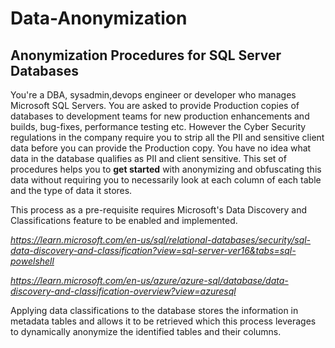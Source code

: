 #  Data-Anonymization
## Anonymization Procedures for SQL Server Databases

You're a DBA, sysadmin,devops engineer or developer who manages Microsoft SQL Servers. You are asked to provide Production copies of databases to development teams for new production enhancements and builds, bug-fixes, performance testing etc. However the Cyber Security regulations in the company require you to strip all the PII and sensitive client data before you can provide the Production copy. You have no idea what data in the database qualifies as PII and client sensitive. This set of procedures helps you to **get started** with anonymizing and obfuscating this data without requiring you to necessarily look at each column of each table and the type of data it stores.

This process as a pre-requisite requires Microsoft's Data Discovery and Classifications feature to be enabled and implemented.

_https://learn.microsoft.com/en-us/sql/relational-databases/security/sql-data-discovery-and-classification?view=sql-server-ver16&tabs=sql-powelshell_

_https://learn.microsoft.com/en-us/azure/azure-sql/database/data-discovery-and-classification-overview?view=azuresql_

Applying data classifications to the database stores the information in metadata tables and allows it to be retrieved which this process leverages to dynamically anonymize the identified tables and their columns.
